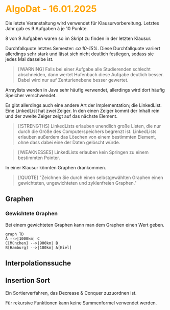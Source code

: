 # <font color = "orange">AlgoDat - 16.01.2025</font>
Die letzte Veranstaltung wird verwendet für Klausurvorbereitung. Letztes Jahr gab es 9 Aufgaben à je 10 Punkte.

8 von 9 Aufgaben waren so im Skript zu finden in der letzten Klausur.

Durchfallquote letztes Semester: *ca 10-15%*. Diese Durchfallquote variiert allerdings sehr stark und lässt sich nicht deutlich festlegen, sodass sie jedes Mal dasselbe ist.

>[!WARNING] Falls bei einer Aufgabe alle Studierenden schlecht abschneiden, dann wertet Hufenbach diese Aufgabe deutlich besser. Dabei wird nur auf Zenturienebene besser gewertet.

Arraylists werden in Java sehr häufig verwendet, allerdings wird dort häufig Speicher verschwendet.

Es gibt allerdings auch eine andere Art der Implementation; die LinkedList.
Eine LinkedList hat zwei Zeiger. In den einen Zeiger kommt der Inhalt rein und der zweite Zeiger zeigt auf das nächste Element.

>[!STRENGTHS] LinkedLists erlauben unendlich große Listen, die nur durch die Größe des Computerspeichers begrenzt ist. LinkedLists erlauben außerdem das Löschen von einem bestimmten Element, ohne dass dabei eine der Daten gelöscht würde.

>[!WEAKNESSES] LinkedLists erlauben kein Springen zu einem bestimmten Pointer.


In einer Klausur könnten Graphen drankommen.

>[!QUOTE] "Zeichnen Sie durch einen selbstgewählten Graphen einen gewichteten, ungewichteten und zyklenfreien Graphen."
## Graphen
### Gewichtete Graphen
Bei einem gewichteten Graphen kann man dem Graphen einen Wert geben.
```mermaid
graph TD
A -->|1000km| C
C[München] -->|900km| B
B[Hamburg] -->|100km| A[Kiel]
```

## Interpolationssuche
## Insertion Sort
Ein Sortierverfahren, das Decrease & Conquer zuzuordnen ist.

Für rekursive Funktionen kann keine Summenformel verwendet werden.
